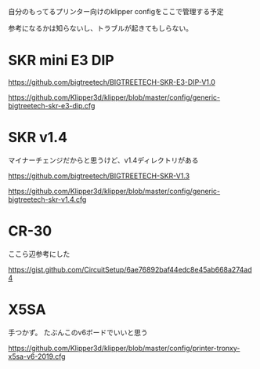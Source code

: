 自分のもってるプリンター向けのklipper configをここで管理する予定

参考になるかは知らないし、トラブルが起きてもしらない。


# SKR mini E3 DIP

https://github.com/bigtreetech/BIGTREETECH-SKR-E3-DIP-V1.0

https://github.com/Klipper3d/klipper/blob/master/config/generic-bigtreetech-skr-e3-dip.cfg

# SKR v1.4

マイナーチェンジだからと思うけど、v1.4ディレクトリがある

https://github.com/bigtreetech/BIGTREETECH-SKR-V1.3

https://github.com/Klipper3d/klipper/blob/master/config/generic-bigtreetech-skr-v1.4.cfg

# CR-30

ここら辺参考にした

https://gist.github.com/CircuitSetup/6ae76892baf44edc8e45ab668a274ad4

# X5SA

手つかず。
たぶんこのv6ボードでいいと思う

https://github.com/Klipper3d/klipper/blob/master/config/printer-tronxy-x5sa-v6-2019.cfg

